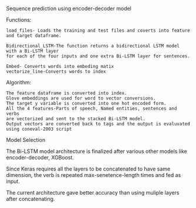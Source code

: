 Sequence prediction using encoder-decoder model

Functions:
    
    load_files- Loads the training and test files and coverts into feature 
    and target dataframe.    
    
    Bidirectional_LSTM-The function returns a bidirectional LSTM model with a Bi-LSTM layer 
    for each of the four inputs and one extra Bi-LSTM layer for sentences.
    
    Embed- Converts words into embeding matix
    vectorize_line-Converts words to index

Algorithm:
    
    The feature dataframe is converted into index. 
    Glove embeddings are used for word to vector conversions.
    The target y variable is converted into one hot encoded form.
    All the 4 features-Parts of speech, Named entities, sentences and verbs
    are vectorized and sent to the stacked Bi-LSTM model.
    Output vectors are converted back to tags and the output is evaluvated
    using coneval-2003 script

Model Selection
    
 The Bi-LSTM model architecture is finalized after various other models like encoder-decoder,
 XGBoost.
    
 Since Keras requires all the layers to be concatenated to have same dimension, the verb is 
 repeated max-senetence-length times and fed as input.
    
 The current architecture gave better accuracy than using muliple layers after
 concatenating.
